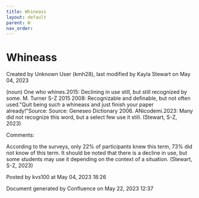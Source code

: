 ```yaml
---
title: Whineass
layout: default
parent: W
nav_order:
---
```


# Whineass

Created by  Unknown User (kmh28), last modified by  Kayla Stewart on May 04, 2023

(noun) One who whines.2015: Declining in use still, but still recognized by some. M. Turner S-Z 2015 2008: Recognizable and definable, but not often used.&quot;Quit being such a whineass and just finish your paper already!&quot;Source: Source: Geneseo Dictionary 2006. ANicodemi.2023: Many did not recognize this word, but a select few use it still. (Stewart, S-Z, 2023) 

Comments:

According to the surveys, only 22% of participants knew this term, 73% did not know of this term. It should be noted that there is a decline in use, but some students may use it depending on the context of a situation. (Stewart, S-Z, 2023) 

Posted by kvs100 at May 04, 2023 18:26

Document generated by Confluence on May 22, 2023 12:37


